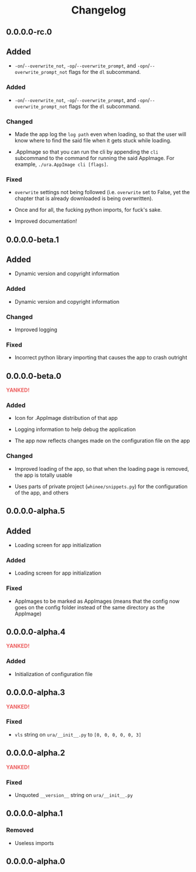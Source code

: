 <h1 align="center" style="font-weight: bold">
    Changelog
</h1>

<h2 id="0-0-0-0-2-0">0.0.0.0-rc.0</h2>

## Added

- `-on`/`--overwrite_not`, `-op`/`--overwrite_prompt`, and `-opn`/`--overwrite_prompt_not` flags for the `dl` subcommand.

<h3 id="0-0-0-0-2-0-added">Added</h3>

- `-on`/`--overwrite_not`, `-op`/`--overwrite_prompt`, and `-opn`/`--overwrite_prompt_not` flags for the `dl` subcommand.

<h3 id="0-0-0-0-2-0-changed">Changed</h3>

- Made the app log the `log path` even when loading, so that the user will know where to find the said file when it gets stuck while loading.

- .AppImage so that you can run the cli by appending the `cli` subcommand to the command for running the said AppImage. For example, `./ura.AppImage cli [flags]`.

<h3 id="0-0-0-0-2-0-fixed">Fixed</h3>

- `overwrite` settings not being followed (i.e. `overwrite` set to False, yet the chapter that is already downloaded is being overwritten).

- Once and for all, the fucking python imports, for fuck's sake.

- Improved documentation!

<h2 id="0-0-0-0-1-1">0.0.0.0-beta.1</h2>

## Added

- Dynamic version and copyright information

<h3 id="0-0-0-0-1-1-added">Added</h3>

- Dynamic version and copyright information

<h3 id="0-0-0-0-1-1-changed">Changed</h3>

- Improved logging

<h3 id="0-0-0-0-1-1-fixed">Fixed</h3>

- Incorrect python library importing that causes the app to crash outright

<h2 id="0-0-0-0-1-0">0.0.0.0-beta.0</h2>

<b><font color="#ED5E5E">YANKED!</font></b>

<h3 id="0-0-0-0-1-0-added">Added</h3>

- Icon for .AppImage distribution of that app

- Logging information to help debug the application

- The app now reflects changes made on the configuration file on the app

<h3 id="0-0-0-0-1-0-changed">Changed</h3>

- Improved loading of the app, so that when the loading page is removed, the app is totally usable

- Uses parts of private project (`whinee/snippets.py`) for the configuration of the app, and others

<h2 id="0-0-0-0-0-5">0.0.0.0-alpha.5</h2>

## Added

- Loading screen for app initialization

<h3 id="0-0-0-0-0-5-added">Added</h3>

- Loading screen for app initialization

<h3 id="0-0-0-0-0-5-fixed">Fixed</h3>

- AppImages to be marked as AppImages (means that the config now goes on the config folder instead of the same directory as the AppImage)

<h2 id="0-0-0-0-0-4">0.0.0.0-alpha.4</h2>

<b><font color="#ED5E5E">YANKED!</font></b>

<h3 id="0-0-0-0-0-4-added">Added</h3>

- Initialization of configuration file

<h2 id="0-0-0-0-0-3">0.0.0.0-alpha.3</h2>

<b><font color="#ED5E5E">YANKED!</font></b>

<h3 id="0-0-0-0-0-3-fixed">Fixed</h3>

- `vls` string on `ura/__init__.py` to `[0, 0, 0, 0, 0, 3]`

<h2 id="0-0-0-0-0-2">0.0.0.0-alpha.2</h2>

<b><font color="#ED5E5E">YANKED!</font></b>

<h3 id="0-0-0-0-0-2-fixed">Fixed</h3>

- Unquoted `__version__` string on `ura/__init__.py`

<h2 id="0-0-0-0-0-1">0.0.0.0-alpha.1</h2>

<h3 id="0-0-0-0-0-1-removed">Removed</h3>

- Useless imports

<h2 id="0-0-0-0-0-0">0.0.0.0-alpha.0</h2>
